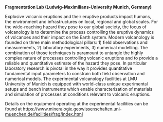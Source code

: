 **Fragmentation Lab (Ludwig-Maximilians-University Munich, Germany)**

Explosive volcanic eruptions and their eruptive products impact humans,
the environment and infrastructures on local, regional and global
scales. For the wide-reaching hazard they pose to our global society,
the focus of volcanology is to determine the process controlling the
eruptive dynamics of volcanoes and their impact on the Earth system.
Modern volcanology is founded on three main methodological pillars: 1)
field observations and measurements, 2) laboratory experiments, 3)
numerical modelling. The combination of those techniques is paramount to
untangle the highly complex nature of processes controlling volcanic
eruptions and to provide a reliable and quantitative estimate of the
hazard they pose. In particular laboratory research is pivotal in the
way it provides quantitative fundamental input parameters to constrain
both field observation and numerical models. The experimental
volcanology facilities at LMU University of Munich is equipped with
world-class unique experimental setups and bench instruments which
enable characterization of materials and simulation of processes at
conditions relevant to volcanic eruptions.

Details on the equipment operating at the experimental facilities can be
found at
https://www.mineralogie.geowissenschaften.uni-muenchen.de/facilities/frag/index.html
